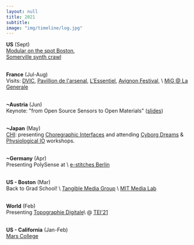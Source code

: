 ```yaml
---
layout: null
title: 2021
subtitle:
image: "img/timeline/log.jpg"
---
```


**US** (Sept) <br> [Modular on the spot Boston](https://www.facebook.com/events/353927483078670), \
[Somerville synth crawl](https://www.facebook.com/events/131677672456302)

<br> **France** (Jul-Aug) <br> Visits: [DVIC](https://TODO/), [Pavillion de l'arsenal](TODO), [L'Essentiel](TODO), [Avignon Festival](TODO), \\
[MiG @ La Generale](https://www.lagenerale.fr/?p=14350)

<br> **~Austria** (Jun) <br> Keynote: "from Open Source Sensors to Open Materials" ([slides](https://docs.google.com/presentation/d/1Hw14ry5wEuv_tvsYnRxEckhrl_zhXtEbhg_Lz8C4EX0/))

<br> **~Japan** (May) <br> [CHI](http://chi2021.acm.org/): presenting [Choregraphic Interfaces](TODO) and attending [Cyborg Dreams](http://cyborgdreams.media.mit.edu/) & [Physiological IO](TODO) workshops.

<br> **~Germany** (Apr) <br> Presenting PolySense at \\
[e-stitches Berlin](https://e-stitchesBerlin.net)

<br> **US - Boston** (Mar) <br> Back to Grad School! \\
[Tangible Media Group](http://tangible.media.mit.edu/) \\
[MIT Media Lab](http://media.mit.edu/)

<br> **World** (Feb) <br> Presenting [Topographie Digitale](https://mars.college)\\
@ [TEI'21](https://tei.acm.org/2021/)

<br> **US - California** (Jan-Feb) <br> [Mars College](https://mars.college)

